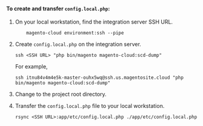 #### To create and transfer `config.local.php`:

1.	On your local workstation, find the integration server SSH URL.

            magento-cloud environment:ssh --pipe

2.	Create `config.local.php` on the integration server.

		ssh <SSH URL> "php bin/magento magento-cloud:scd-dump"

	For example,

		ssh itnu84v4m4e5k-master-ouhx5wq@ssh.us.magentosite.cloud "php bin/magento magento-cloud:scd-dump"

	<!-- A message similar to the following displays if you have any sensitive settings configured in your system:

	<pre class="no-copy">
	The configuration file doesn't contain the sensitive data by security reason. The sensitive data can be stored in the next environment variables:
	CONFIG__DEFAULT__DEV__RESTRICT__ALLOW_IPS for dev/restrict/allow_ips</pre> -->
5.	Change to the project root directory.

6.	Transfer the `config.local.php` file to your local workstation.

		rsync <SSH URL>:app/etc/config.local.php ./app/etc/config.local.php